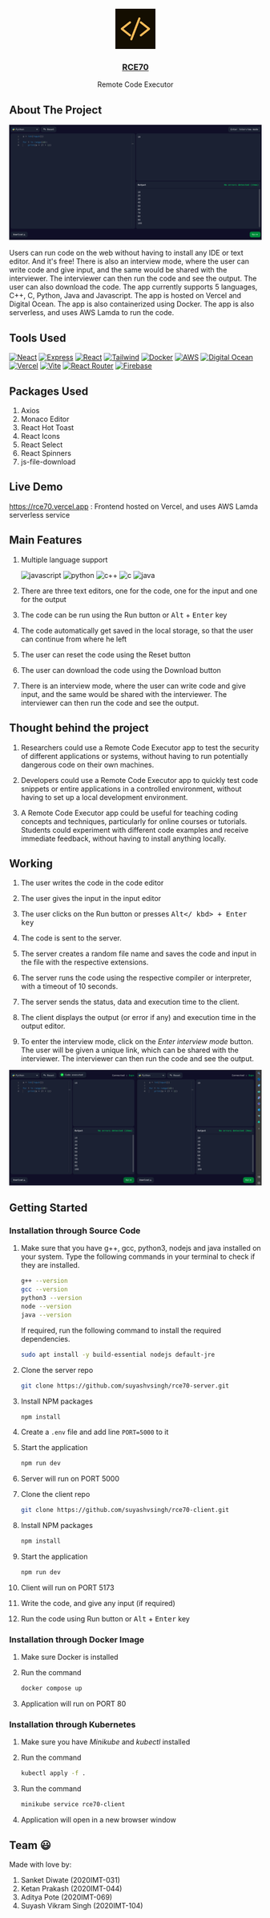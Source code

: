 <br />
<div align="center">
      <img src="public/images/logo.png" alt="Logo" height="80">

<h3 align="center">
  <a href="https://rce70.vercel.app/">
      RCE70
  </a>
</h3>

  <p align="center">
      Remote Code Executor
   <br />
</div>

## About The Project

[![Product Name Screen Shot][product-screenshot]](https://rce70.vercel.app/)

Users can run code on the web without having to install any IDE or text editor. And it's free! There is also an interview mode, where the user can write code and give input, and the same would be shared with the interviewer. The interviewer can then run the code and see the output. The user can also download the code. The app currently supports 5 languages, C++, C, Python, Java and Javascript. The app is hosted on Vercel and Digital Ocean. The app is also containerized using Docker. The app is also serverless, and uses AWS Lamda to run the code.

## Tools Used

[![Neact][node.js]][node-url]
[![Express][express.js]][express-url]
[![React][react.js]][react-url]
[![Tailwind][tailwind]][tailwind-url]
[![Docker][docker]][docker-url]
[![AWS][aws]][aws-url]
[![Digital Ocean][digital-ocean]][digital-ocean-url]
[![Vercel][vercel]][vercel-url]
[![Vite][vite]][vite-url]
[![React Router][react-router]][react-router-url]
[![Firebase][firebase]][firebase-url]

## Packages Used

1. Axios
2. Monaco Editor
3. React Hot Toast
4. React Icons
5. React Select
6. React Spinners
7. js-file-download

## Live Demo

https://rce70.vercel.app : Frontend hosted on Vercel, and uses AWS Lamda serverless service

## Main Features

1. Multiple language support

   ![javascript]
   ![python]
   ![c++]
   ![c]
   ![java]

2. There are three text editors, one for the code, one for the input and one for the output

3. The code can be run using the Run button or <kbd>Alt</kbd> + <kbd>Enter</kbd> key

4. The code automatically get saved in the local storage, so that the user can continue from where he left

5. The user can reset the code using the Reset button

6. The user can download the code using the Download button

7. There is an interview mode, where the user can write code and give input, and the same would be shared with the interviewer. The interviewer can then run the code and see the output.

## Thought behind the project

1. Researchers could use a Remote Code Executor app to test the security of different applications or systems, without having to run potentially dangerous code on their own machines.

2. Developers could use a Remote Code Executor app to quickly test code snippets or entire applications in a controlled environment, without having to set up a local development environment.

3. A Remote Code Executor app could be useful for teaching coding concepts and techniques, particularly for online courses or tutorials. Students could experiment with different code examples and receive immediate feedback, without having to install anything locally.

## Working

1. The user writes the code in the code editor

2. The user gives the input in the input editor

3. The user clicks on the Run button or presses <kbd>Alt</
kbd> + <kbd>Enter</kbd> key

4. The code is sent to the server.

5. The server creates a random file name and saves the code 
and input in the file with the respective extensions.

6. The server runs the code using the respective compiler or 
interpreter, with a timeout of 10 seconds.

7. The server sends the status, data and execution time to 
the client.

8. The client displays the output (or error if any) and 
execution time in the output editor.

9. To enter the interview mode, click on the _Enter interview mode_ button. The user will be given a unique link, which can be shared with the interviewer. The interviewer can then run the code and see the output.

[![Product Name Screen Shot][interviewmode-screenshot]]()

## Getting Started

### Installation through Source Code

1. Make sure that you have g++, gcc, python3, nodejs and java installed on your system. Type the following commands in your terminal to check if they are installed.

   ```sh
   g++ --version
   gcc --version
   python3 --version
   node --version
   java --version
   ```

   If required, run the following command to install the required dependencies.

   ```sh
   sudo apt install -y build-essential nodejs default-jre
   ```

2. Clone the server repo

   ```sh
   git clone https://github.com/suyashvsingh/rce70-server.git
   ```

3. Install NPM packages

   ```sh
   npm install
   ```

4. Create a `.env` file and add line `PORT=5000` to it

5. Start the application

   ```sh
   npm run dev
   ```

6. Server will run on PORT 5000

7. Clone the client repo

   ```sh
   git clone https://github.com/suyashvsingh/rce70-client.git
   ```

8. Install NPM packages

   ```sh
   npm install
   ```

9. Start the application

   ```sh
   npm run dev
   ```

10. Client will run on PORT 5173

11. Write the code, and give any input (if required)

12. Run the code using Run button or <kbd>Alt</kbd> + <kbd>Enter</kbd> key

### Installation through Docker Image

1. Make sure Docker is installed

2. Run the command

   ```sh
   docker compose up
   ```

3. Application will run on PORT 80

### Installation through Kubernetes

1. Make sure you have _Minikube_ and _kubectl_ installed

2. Run the command

   ```sh
   kubectl apply -f .
   ```

3. Run the command

   ```sh
   minikube service rce70-client
   ```

4. Application will open in a new browser window

## Team 😃

Made with love by:

1. Sanket Diwate (2020IMT-031)
2. Ketan Prakash (2020IMT-044)
3. Aditya Pote (2020IMT-069)
4. Suyash Vikram Singh (2020IMT-104)

[product-screenshot]: public/images/HomePage.png
[interviewmode-screenshot]: public/images/InterviewMode.png
[react.js]: https://img.shields.io/badge/React-20232A?style=for-the-badge&logo=react&logoColor=61DAFB
[react-url]: https://reactjs.org/
[node.js]: https://img.shields.io/badge/Node.js-339933?style=for-the-badge&logo=nodedotjs&logoColor=white
[node-url]: https://nodejs.org/en/
[express.js]: https://img.shields.io/badge/Express.js-000000?style=for-the-badge&logo=express&logoColor=white
[express-url]: https://expressjs.com/
[tailwind]: https://img.shields.io/badge/tailwindcss-%2338B2AC.svg?style=for-the-badge&logo=tailwind-css&logoColor=white
[tailwind-url]: https://tailwindcss.com/
[docker]: https://img.shields.io/badge/docker-%230db7ed.svg?style=for-the-badge&logo=docker&logoColor=white
[docker-url]: https://www.docker.com/
[aws]: https://img.shields.io/badge/AWS-%23FF9900.svg?style=for-the-badge&logo=amazon-aws&logoColor=white
[aws-url]: https://aws.amazon.com/
[digital-ocean]: https://img.shields.io/badge/DigitalOcean-%230167ff.svg?style=for-the-badge&logo=digitalOcean&logoColor=white
[digital-ocean-url]: https://www.digitalocean.com/
[vercel]: https://img.shields.io/badge/vercel-%23000000.svg?style=for-the-badge&logo=vercel&logoColor=white
[vercel-url]: https://www.vercel.com/
[vite]: https://img.shields.io/badge/vite-%23646CFF.svg?style=for-the-badge&logo=vite&logoColor=white
[vite-url]: https://vitejs.dev/
[react-router]: https://img.shields.io/badge/React_Router-CA4245?style=for-the-badge&logo=react-router&logoColor=white
[react-router-url]: https://reactrouter.com/en/main
[firebase]: https://img.shields.io/badge/Firebase-039BE5?style=for-the-badge&logo=Firebase&logoColor=white
[firebase-url]: https://firebase.google.com/
[c++]: https://img.shields.io/badge/c++-%2300599C.svg?style=for-the-badge&logo=c%2B%2B&logoColor=white
[c]: https://img.shields.io/badge/c-%2300599C.svg?style=for-the-badge&logo=c&logoColor=white
[python]: https://img.shields.io/badge/python-3670A0?style=for-the-badge&logo=python&logoColor=ffdd54
[javascript]: https://img.shields.io/badge/javascript-%23323330.svg?style=for-the-badge&logo=javascript&logoColor=%23F7DF1E
[java]: https://img.shields.io/badge/java-%23ED8B00.svg?style=for-the-badge&logo=java&logoColor=white
